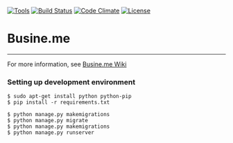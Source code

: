 [![Tools](http://img.shields.io/:python-django-green.svg)](https://github.com/msfernandes/busine.me/wiki/Ferramentas)
[![Build Status](https://drone.io/github.com/msfernandes/busine.me/status.png)](https://drone.io/github.com/msfernandes/busine.me/latest)
[![Code Climate](https://codeclimate.com/github/msfernandes/busine.me/badges/gpa.svg)](https://codeclimate.com/github/msfernandes/busine.me)
[![License](http://img.shields.io/:license-gpl3-blue.svg)](https://github.com/msfernandes/busine.me/wiki/Licen%C3%A7a)

# Busine.me
---

For more information, see [Busine.me Wiki](https://github.com/msfernandes/busine.me/wiki)

### Setting up development environment

```
$ sudo apt-get install python python-pip
$ pip install -r requirements.txt
```

```
$ python manage.py makemigrations
$ python manage.py migrate
$ python manage.py makemigrations
$ python manage.py runserver
```
